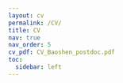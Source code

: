 ```yaml
---
layout: cv
permalink: /CV/
title: CV
nav: true
nav_order: 5
cv_pdf: CV_Baoshen_postdoc.pdf
toc:
  sidebar: left
---
```

